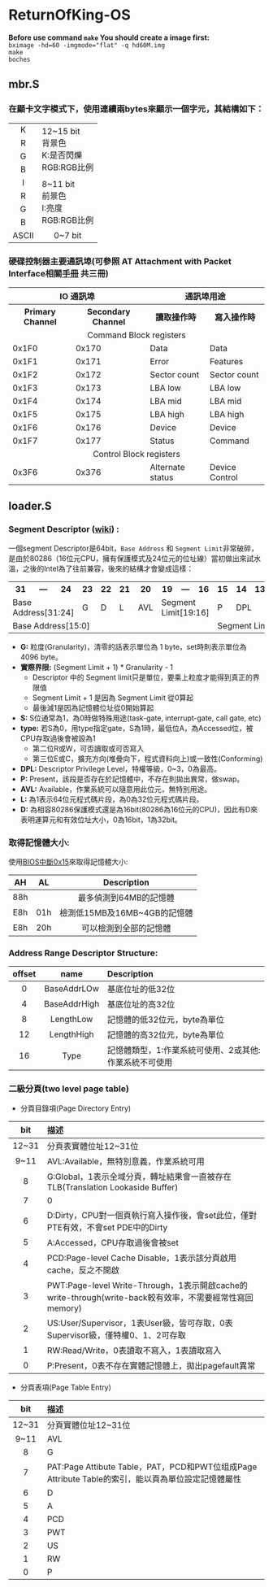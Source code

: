 # ReturnOfKing-OS

**Before use command `make` You should create a image first:**<br>
`bximage -hd=60 -imgmode="flat" -q hd60M.img`<br>
`make`<br>
`boches`

## mbr.S
### 在顯卡文字模式下，使用連續兩bytes來顯示一個字元，其結構如下：

<table>
  <tr>
  	<td align="center">K</td>
  	<td rowspan="4">12~15 bit<br>背景色<br>K:是否閃爍<br>RGB:RGB比例</td>
  </tr>
  <tr>
  	<td align="center">R</td>
  </tr>
  <tr>
  	<td align="center">G</td>
  </tr>
  <tr>
  	<td align="center">B</td>
  </tr>
  <td align="center">I</td>
  <td rowspan="4">8~11 bit<br>前景色<br>I:亮度<br>RGB:RGB比例</td>
  </tr>
  <tr>
  	<td align="center">R</td>
  </tr>
  <tr>
  	<td align="center">G</td>
  </tr>
  <tr>
  	<td align="center">B</td>
  </tr>
  <tr>
    <td align="center">ASCII</td>
    <td align="center">0~7 bit</td>
  </tr>
</table>

### 硬碟控制器主要通訊埠(可參照 AT Attachment with Packet Interface相關[手冊](http://www.t13.org/Documents/UploadedDocuments/docs2007/D1532v1r4b-AT_Attachment_with_Packet_Interface_-_7_Volume_1.pdf) 共三冊)

<table>
    <tr>
        <th align="center" colspan="2">IO 通訊埠</th>
        <th align="center" colspan="2">通訊埠用途</th>
    </tr>
    <tr>
        <th align="center">Primary Channel</th>
        <th align="center">Secondary Channel</th>
        <th align="center">讀取操作時</th>
        <th align="center">寫入操作時</th>
    </tr>
    <tr>
        <td align="center" colspan="4">Command Block registers</td>
    </tr>
    <tr>
        <td>0x1F0</td>
        <td>0x170</td>
        <td>Data</td>
        <td>Data</td>
    </tr>
    <tr>
        <td>0x1F1</td>
        <td>0x171</td>
        <td>Error</td>
        <td>Features</td>
    </tr>
    <tr>
        <td>0x1F2</td>
        <td>0x172</td>
        <td>Sector count</td>
        <td>Sector count</td>
    </tr>
    <tr>
        <td>0x1F3</td>
        <td>0x173</td>
        <td>LBA low</td>
        <td>LBA low</td>
    </tr>
    <tr>
        <td>0x1F4</td>
        <td>0x174</td>
        <td>LBA mid</td>
        <td>LBA mid</td>
    </tr>
    <tr>
        <td>0x1F5</td>
        <td>0x175</td>
        <td>LBA high</td>
        <td>LBA high</td>
    </tr>
    <tr>
        <td>0x1F6</td>
        <td>0x176</td>
        <td>Device</td>
        <td>Device</td>
    </tr>
    <tr>
        <td>0x1F7</td>
        <td>0x177</td>
        <td>Status</td>
        <td>Command</td>
    </tr>
    <tr>
        <td align="center" colspan="4">Control Block registers</td>
    </tr>
    <tr>
        <td>0x3F6</td>
        <td>0x376</td>
        <td>Alternate status</td>
        <td>Device Control</td>
    </tr>
</table>

## loader.S

### Segment Descriptor ([wiki](https://en.wikipedia.org/wiki/Segment_descriptor)) :
一個segment Descriptor是64bit，`Base Address` 和 `Segment Limit`非常破碎，是由於80286（16位元CPU，擁有保護模式及24位元的位址線）當初做出來試水溫，之後的Intel為了往前兼容，後來的結構才會變成這樣：
<table align="center">
<tbody><tr>
<th>31</th>
<th>—</th>
<th>24</th>
<th>23</th>
<th>22</th>
<th>21</th>
<th>20</th>
<th>19</th>
<th>—</th>
<th>16</th>
<th>15</th>
<th>14</th>
<th>13</th>
<th>12</th>
<th>11</th>
<th>10</th>
<th>9</th>
<th>8</th>
<th>7</th>
<th>—</th>
<th>0</th>
</tr>
<tr>
<td colspan="3">Base Address[31:24]</td>
<td>G</td>
<td>D</td>
<td>L</td>
<td>AVL</td>
<td colspan="3">Segment Limit[19:16]</td>
<td>P</td>
<td colspan="2">DPL</td>
<td>S</td>
<td colspan="4">type</td>
<td colspan="3">Base Address[23:16]</td>
</tr>
<tr>
<td colspan="10">Base Address[15:0]</td>
<td colspan="11">Segment Limit[15:0]</td>
</tr>
</tbody>
</table>

*   **G:** 粒度(Granularity)，清零的話表示單位為 1 byte，set時則表示單位為 4096 byte。
*   **實際界限:** (Segment Limit + 1) * Granularity - 1
    *   Descriptor 中的 Segment limit只是單位，要乘上粒度才能得到真正的界限值
    *   Segment Limit + 1 是因為 Segment Limit 從0算起
    *   最後減1是因為記憶體位址從0開始算起
*   **S:** S位通常為1，為0時做特殊用途(task-gate, interrupt-gate, call gate, etc)
*   **type:** 若S為0，用type指定gate，S為1時，最低位A，為Accessed位，被CPU存取過後會被設為1
    * 第二位R或W，可否讀取或可否寫入
    * 第三位E或C，擴充方向(堆疊向下，程式資料向上)或一致性(Conforming)
*   **DPL:** Descriptor Privilege Level，特權等級，0~3，0為最高。
*   **P:**  Present，該段是否存在於記憶體中，不存在則拋出異常，做swap。
*   **AVL:** Available，作業系統可以隨意用此位元，無特別用途。
*   **L:**  為1表示64位元程式碼片段，為0為32位元程式碼片段。
*   **D:** 為相容80286保護模式還是為16bit(80286為16位元的CPU)，因此有D來表明運算元和有效位址大小，0為16bit，1為32bit。

### 取得記憶體大小:
使用[BIOS中斷0x15](https://en.wikipedia.org/wiki/BIOS_interrupt_call)來取得記憶體大小:

|AH    |AL    |Description|
|:----:|:----:|:---------:|
|88h   |      |最多偵測到64MB的記憶體|
|E8h   |01h   |檢測低15MB及16MB~4GB的記憶體|
|E8h   |20h   |可以檢測到全部的記憶體|

### Address Range Descriptor Structure:

|offset|name|Description|
|:----:|:--:|:---------|
|0|BaseAddrLOw|基底位址的低32位|
|4|BaseAddrHigh|基底位址的高32位|
|8|LengthLow|記憶體的低32位元，byte為單位|
|12|LengthHigh|記憶體的高32位元，byte為單位|
|16|Type|記憶體類型，1:作業系統可使用、2或其他:作業系統不可使用|

### 二級分頁(two level page table)

* 分頁目錄項(Page Directory Entry)

|bit    |描述    |
|:-----:|:-----|
|12~31|分頁表實體位址12~31位|
|9~11|AVL:Available，無特別意義，作業系統可用|
|8|G:Global，1表示全域分頁，轉址結果會一直被存在TLB(Translation Lookaside Buffer)|
|7|0|
|6|D:Dirty，CPU對一個頁執行寫入操作後，會set此位，僅對PTE有效，不會set PDE中的Dirty|
|5|A:Accessed，CPU存取過後會被set|
|4|PCD:Page-level Cache Disable，1表示該分頁啟用cache，反之不開啟|
|3|PWT:Page-level Write-Through，1表示開啟cache的write-through(write-back較有效率，不需要經常性寫回memory)|
|2|US:User/Supervisor，1表User級，皆可存取，0表Supervisor級，僅特權0、1、2可存取|
|1|RW:Read/Write，0表讀取不寫入，1表讀取寫入|
|0|P:Present，0表不存在實體記憶體上，拋出pagefault異常|

* 分頁表項(Page Table Entry)

|bit    |描述    |
|:-----:|:-----|
|12~31|分頁實體位址12~31位|
|9~11|AVL|
|8|G|
|7|PAT:Page Attibute Table，PAT，PCD和PWT位组成Page Attribute Table的索引，能以頁為單位設定記憶體屬性|
|6|D|
|5|A|
|4|PCD|
|3|PWT|
|2|US|
|1|RW|
|0|P|